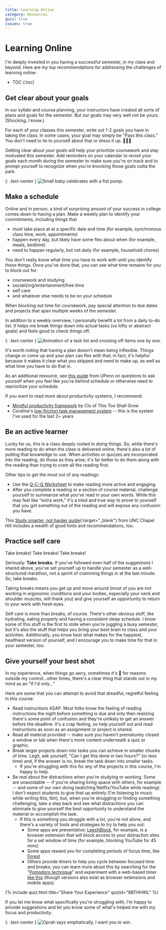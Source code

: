 ```yaml
---
title: Learning Online
category: Resources
quiz: true
issues: true
---
```


Learning Online
===============

I'm deeply invested in you having a successful semester, in my class and beyond. Here are my top recommendations for addressing the challenges of learning online:

* TOC
{:toc}

## Get clear about your goals
In our syllabi and course planning, your instructors have created all sorts of plans and goals for the semester. But our goals may very well not be yours. (Shocking, I know.)

For each of your classes this semester, write out 1-2 goals you have in taking the class. In some cases, your goal may simply be "Pass this class." You don't need to lie to yourself about that or dress it up. <span class="emoji">🤷🏻‍♀️</span>

Getting clear about _your_ goals will help your prioritize coursework and stay motivated this semester. Add reminders on your calendar to revisit your goals each month during the semester to make sure you're on track and to prompt yourself to recognize when you're knocking those goals outta the park.

{: .text-center }
![Small baby celebrates with a fist pump.](https://media.giphy.com/media/6brH8dM3zeMyA/giphy.gif)

## Make a schedule
Online and in person, a kind of surprising amount of your success in college comes down to having a plan. Make a weekly plan to identify your commitments, including things that
- must take place at at a specific date and time (for example, synchronous class time, work, appointments)
- happen every day, but likely have some flex about when (for example, meals, bedtime)
- need to happen regularly, but not daily (for example, household chores)

You don't really know what time you have to work with until you identify these things. Once you've done that, you can see what time remains for you to block out for:
- coursework and studying
- socializing/entertainment/free time
- self care
- and whatever else needs to be on your schedule

When blocking out time for coursework, pay special attention to due dates and projects that span multiple weeks of the semester.

In addition to a weekly overview, I personally benefit a lot from a daily to-do list. It helps me break things down into actual tasks (vs lofty or abstract goals) and feels good to check things off.

{: .text-center }
![Animation of a task list and crossing off items one by one.](https://media.giphy.com/media/3o6ozD4FXYQNv5ERjy/giphy.gif)

It's worth noting that having a plan doesn't mean being inflexible. Things change or come up and your plan can flex with that; in fact, it's helpful because it makes it clear what you skipped and need to make up, as well as what time you have to do that in.

As an additional resource, see [this guide](https://wlrc.vpul.upenn.edu/wp-content/uploads/2020/08/Building_Flexibility_Into_Your_Study_Plans.pdf) from UPenn on questions to ask yourself when you feel like you're behind schedule or otherwise need to reprioritize your schedule.

If you want to read more about productivity systems, I recommend:
- [Mindful productivity framework](https://thistooshallgrow.com/blog/mindful-productivity) by Clo of This Too Shall Grow
- Coraline's [low-friction task management system](https://github.com/coralineada/lftm) -- this is the system I've used for the last 2+ years

## Be an active learner
Lucky for us, this is a class deeply rooted in _doing_ things. So, while there's more reading to do when the class is delivered online, there's also a lot of putting that knowledge to use. When activities or quizzes are incorporated into the reading, do those as they arise; it's far better to do them along with the reading than trying to cram all the reading first.

Other tips to get the most out of any readings:
- Use the [Q-C-Q Worksheet](https://docs.google.com/document/d/1-nLkkIevl2CT39mvkKj42de9HOqmlMkhN1NNCzJTsaQ/copy?usp=sharing) to make reading more active and engaging.
- After you complete a reading or a section of course material, challenge yourself to summarize what you've read in your own words. While this may feel like "extra work," it's a tried and true way to prove to yourself that you got something out of the reading and will expose any confusion you have.

This [Study smarter, not harder guide](https://learningcenter.unc.edu/tips-and-tools/studying-101-study-smarter-not-harder/){:target="_blank"} from UNC Chapel Hill includes a wealth of good hints and recommendations, too.

## Practice self care
Take breaks! Take breaks! Take breaks!

Seriously: **Take breaks.** If you've followed even half of the suggestions I shared above, you've set yourself up to handle your semester as a well-structured marathon, not a sprint of cramming things in at the last minute. So, take breaks.

Taking breaks means you get up and move around (most of you are _not_ working in ergonomic conditions and your bodies, especially your neck and shoulder muscles, will thank you) and give yourself an opportunity to return to your work with fresh eyes.

Self care is more than breaks, of course. There's other obvious stuff, like hydrating, eating properly and having a consistent sleep schedule. I know some of this stuff is the first to slide when you're juggling a busy semester, but it's also the stuff that helps you bring your best brain to class and your activities. Additionally, you know best what makes for the happiest, healthiest version of yourself, and I encourage you to make time for that in your semester, too.

## Give yourself your best shot
In my experience, when things go awry, sometimes it's <span class="emoji">💯</span> for reasons outside my control...other times, there's a clear thing that stands out in my mind as an "If I'd only..."

Here are some that you can attempt to avoid that dreadful, regretful feeling in this course:

- Read instructions ASAP. Most folks know the feeling of reading instructions the night before something is due and only then realizing there's some point of confusion and they're unlikely to get an answer before the deadline. It's a crap feeling, so help yourself out and read instructions as soon as an assignment or project is shared.
- Read all material provided -- make sure you haven't prematurely closed a window or tab when there's more content underneath a quiz or graphic.
- Break larger projects down into tasks you can achieve in smaller chunks of time. Legit, ask yourself, "Can I get this done in two hours?" (or less time) and, if the answer is no, break the task down into smaller tasks.
  - If you're struggling with this for any of the projects in this course, I'm happy to help.
- Be _real_ about the distractions when you're studying or working. Some are unavoidable -- if you're sharing living space with others, for example -- and some of our own doing (watching Netflix/YouTube while reading). I don't expect students to give that up entirely (I'm listening to music while writing this, tbh), but, when you're struggling or finding something challenging, take a step back and see what distractions you can eliminate to give yourself the best opportunity to understand the material or accomplish the task.
  - If this is something you struggle with a lot, you're not alone, and there's a variety of tools and strategies to try to help you out:
    - Some apps are preventative; [LeechBlock](https://www.proginosko.com/leechblock/), for example, is a browser extension that will block access to your distraction sites for a set window of time (for example, blocking YouTube for 45 mins)
    - Some apps reward you for completing periods of focus time, like [Forest](https://www.forestapp.cc/)
    - Others provide timers to help you cycle between focused time and breaks; you can learn more about this by searching for the "[Pomodoro technique](https://lifehacker.com/productivity-101-a-primer-to-the-pomodoro-technique-1598992730)" and experiment with a web-based timer [like this](https://pomofocus.io/) (though versions also exist as browser extensions and mobile apps).

<!-- Learning Online 1 -->
{% include quiz.html
  title="Share Your Experience"
  quizId="8BTHHWL"
%}

If you let me know what specifically you're struggling with, I'm happy to provide suggestions and let you know some of what's helped me with my focus and productivity.

{: .text-center }
![Oprah says emphatically, I want you to win.](https://media.giphy.com/media/sFWDp31gcfPSo/giphy.gif)
